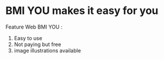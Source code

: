 # BMI YOU makes it easy for you

Feature Web BMI YOU :
1. Easy to use
2. Not paying but free
3. image illustrations available
